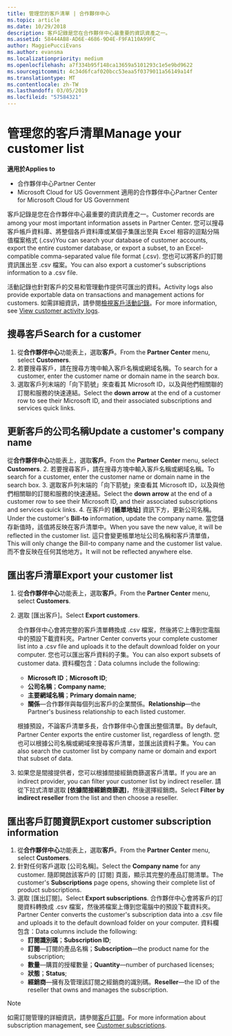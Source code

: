 ```yaml
---
title: 管理您的客戶清單 | 合作夥伴中心
ms.topic: article
ms.date: 10/29/2018
description: 客戶記錄是您在合作夥伴中心最重要的資訊資產之一。
ms.assetid: 58444AB8-AD6E-4686-9D4E-F9FA110A99FC
author: MaggiePucciEvans
ms.author: evansma
ms.localizationpriority: medium
ms.openlocfilehash: a7f334b95f148ca13659a5101293c1e5e9bd9622
ms.sourcegitcommit: 4c34d6fcaf020bcc53eaa5f0379011a56149a14f
ms.translationtype: MT
ms.contentlocale: zh-TW
ms.lasthandoff: 03/05/2019
ms.locfileid: "57584321"
---
```

# <a name="manage-your-customer-list"></a><span data-ttu-id="2b2cd-103">管理您的客戶清單</span><span class="sxs-lookup"><span data-stu-id="2b2cd-103">Manage your customer list</span></span>

<span data-ttu-id="2b2cd-104">**適用於**</span><span class="sxs-lookup"><span data-stu-id="2b2cd-104">**Applies to**</span></span>

-  <span data-ttu-id="2b2cd-105">合作夥伴中心</span><span class="sxs-lookup"><span data-stu-id="2b2cd-105">Partner Center</span></span>
-  <span data-ttu-id="2b2cd-106">Microsoft Cloud for US Government 適用的合作夥伴中心</span><span class="sxs-lookup"><span data-stu-id="2b2cd-106">Partner Center for Microsoft Cloud for US Government</span></span>


<span data-ttu-id="2b2cd-107">客戶記錄是您在合作夥伴中心最重要的資訊資產之一。</span><span class="sxs-lookup"><span data-stu-id="2b2cd-107">Customer records are among your most important information assets in Partner Center.</span></span> <span data-ttu-id="2b2cd-108">您可以搜尋客戶帳戶資料庫、將整個各戶資料庫或某個子集匯出至與 Excel 相容的逗點分隔值檔案格式 (.csv)</span><span class="sxs-lookup"><span data-stu-id="2b2cd-108">You can search your database of customer accounts, export the entire customer database, or export a subset, to an Excel-compatible comma-separated value file format (.csv).</span></span> <span data-ttu-id="2b2cd-109">您也可以將客戶的訂閱資訊匯出至 .csv 檔案。</span><span class="sxs-lookup"><span data-stu-id="2b2cd-109">You can also export a customer's subscriptions information to a .csv file.</span></span>

<span data-ttu-id="2b2cd-110">活動記錄也針對客戶的交易和管理動作提供可匯出的資料。</span><span class="sxs-lookup"><span data-stu-id="2b2cd-110">Activity logs also provide exportable data on transactions and management actions for customers.</span></span> <span data-ttu-id="2b2cd-111">如需詳細資訊，請參閱[檢視客戶活動記錄](activity-logs.md)。</span><span class="sxs-lookup"><span data-stu-id="2b2cd-111">For more information, see [View customer activity logs](activity-logs.md).</span></span>


## <a name="search-for-a-customer"></a><span data-ttu-id="2b2cd-112">搜尋客戶</span><span class="sxs-lookup"><span data-stu-id="2b2cd-112">Search for a customer</span></span>

1.  <span data-ttu-id="2b2cd-113">從**合作夥伴中心**功能表上，選取**客戶**。</span><span class="sxs-lookup"><span data-stu-id="2b2cd-113">From the **Partner Center** menu, select **Customers**.</span></span>
2.  <span data-ttu-id="2b2cd-114">若要搜尋客戶，請在搜尋方塊中輸入客戶名稱或網域名稱。</span><span class="sxs-lookup"><span data-stu-id="2b2cd-114">To search for a customer, enter the customer name or domain name in the search box.</span></span>
3.  <span data-ttu-id="2b2cd-115">選取客戶列末端的「向下箭號」來查看其 Microsoft ID，以及與他們相關聯的訂閱和服務的快速連結。</span><span class="sxs-lookup"><span data-stu-id="2b2cd-115">Select the **down arrow** at the end of a customer row to see their Microsoft ID, and their associated subscriptions and services quick links.</span></span>

## <a name="update-a-customers-company-name"></a><span data-ttu-id="2b2cd-116">更新客戶的公司名稱</span><span class="sxs-lookup"><span data-stu-id="2b2cd-116">Update a customer's company name</span></span>

<span data-ttu-id="2b2cd-117">從**合作夥伴中心**功能表上，選取**客戶**。</span><span class="sxs-lookup"><span data-stu-id="2b2cd-117">From the **Partner Center** menu, select **Customers**.</span></span>
2.  <span data-ttu-id="2b2cd-118">若要搜尋客戶，請在搜尋方塊中輸入客戶名稱或網域名稱。</span><span class="sxs-lookup"><span data-stu-id="2b2cd-118">To search for a customer, enter the customer name or domain name in the search box.</span></span>
3.  <span data-ttu-id="2b2cd-119">選取客戶列末端的「向下箭號」來查看其 Microsoft ID，以及與他們相關聯的訂閱和服務的快速連結。</span><span class="sxs-lookup"><span data-stu-id="2b2cd-119">Select the **down arrow** at the end of a customer row to see their Microsoft ID, and their associated subscriptions and services quick links.</span></span>
4.  <span data-ttu-id="2b2cd-120">在客戶的 **\[帳單地址\]** 資訊下方，更新公司名稱。</span><span class="sxs-lookup"><span data-stu-id="2b2cd-120">Under the customer's **Bill-to** information, update the company name.</span></span> <span data-ttu-id="2b2cd-121">當您儲存新值時，該值將反映在客戶清單中。</span><span class="sxs-lookup"><span data-stu-id="2b2cd-121">When you save the new value, it will be reflected in the customer list.</span></span> <span data-ttu-id="2b2cd-122">這只會變更帳單地址公司名稱和客戶清單值，</span><span class="sxs-lookup"><span data-stu-id="2b2cd-122">This will only change the Bill-to company name and the customer list value.</span></span> <span data-ttu-id="2b2cd-123">而不會反映在任何其他地方。</span><span class="sxs-lookup"><span data-stu-id="2b2cd-123">It will not be reflected anywhere else.</span></span>

## <a name="export-your-customer-list"></a><span data-ttu-id="2b2cd-124">匯出客戶清單</span><span class="sxs-lookup"><span data-stu-id="2b2cd-124">Export your customer list</span></span>

1.  <span data-ttu-id="2b2cd-125">從**合作夥伴中心**功能表上，選取**客戶**。</span><span class="sxs-lookup"><span data-stu-id="2b2cd-125">From the **Partner Center** menu, select **Customers**.</span></span>
2.  <span data-ttu-id="2b2cd-126">選取 \[匯出客戶\]。</span><span class="sxs-lookup"><span data-stu-id="2b2cd-126">Select **Export customers**.</span></span>

    <span data-ttu-id="2b2cd-127">合作夥伴中心會將完整的客戶清單轉換成 .csv 檔案，然後將它上傳到您電腦中的預設下載資料夾。</span><span class="sxs-lookup"><span data-stu-id="2b2cd-127">Partner Center converts your complete customer list into a .csv file and uploads it to the default download folder on your computer.</span></span> <span data-ttu-id="2b2cd-128">您也可以匯出客戶資料的子集。</span><span class="sxs-lookup"><span data-stu-id="2b2cd-128">You can also export subsets of customer data.</span></span> <span data-ttu-id="2b2cd-129">資料欄包含：</span><span class="sxs-lookup"><span data-stu-id="2b2cd-129">Data columns include the following:</span></span>

    -   <span data-ttu-id="2b2cd-130">**Microsoft ID**；</span><span class="sxs-lookup"><span data-stu-id="2b2cd-130">**Microsoft ID**;</span></span>
    -   <span data-ttu-id="2b2cd-131">**公司名稱**；</span><span class="sxs-lookup"><span data-stu-id="2b2cd-131">**Company name**;</span></span>
    -   <span data-ttu-id="2b2cd-132">**主要網域名稱**；</span><span class="sxs-lookup"><span data-stu-id="2b2cd-132">**Primary domain name**;</span></span>
    -   <span data-ttu-id="2b2cd-133">**關係**—合作夥伴與每個列出客戶的企業關係。</span><span class="sxs-lookup"><span data-stu-id="2b2cd-133">**Relationship**—the Partner's business relationship to each listed customer.</span></span>

    <span data-ttu-id="2b2cd-134">根據預設，不論客戶清單多長，合作夥伴中心會匯出整個清單。</span><span class="sxs-lookup"><span data-stu-id="2b2cd-134">By default, Partner Center exports the entire customer list, regardless of length.</span></span> <span data-ttu-id="2b2cd-135">您也可以根據公司名稱或網域來搜尋客戶清單，並匯出該資料子集。</span><span class="sxs-lookup"><span data-stu-id="2b2cd-135">You can also search the customer list by company name or domain and export that subset of data.</span></span>

3.  <span data-ttu-id="2b2cd-136">如果您是間接提供者，您可以根據間接經銷商篩選客戶清單。</span><span class="sxs-lookup"><span data-stu-id="2b2cd-136">If you are an indirect provider, you can filter your customer list by indirect reseller.</span></span> <span data-ttu-id="2b2cd-137">請從下拉式清單選取 **\[依據間接經銷商篩選\]**，然後選擇經銷商。</span><span class="sxs-lookup"><span data-stu-id="2b2cd-137">Select **Filter by indirect reseller** from the list and then choose a reseller.</span></span>


## <a name="export-customer-subscription-information"></a><span data-ttu-id="2b2cd-138">匯出客戶訂閱資訊</span><span class="sxs-lookup"><span data-stu-id="2b2cd-138">Export customer subscription information</span></span>

1.  <span data-ttu-id="2b2cd-139">從**合作夥伴中心**功能表上，選取**客戶**。</span><span class="sxs-lookup"><span data-stu-id="2b2cd-139">From the **Partner Center** menu, select **Customers**.</span></span>
2.  <span data-ttu-id="2b2cd-140">針對任何客戶選取 \[公司名稱\]。</span><span class="sxs-lookup"><span data-stu-id="2b2cd-140">Select the **Company name** for any customer.</span></span> <span data-ttu-id="2b2cd-141">隨即開啟該客戶的 \[訂閱\] 頁面，顯示其完整的產品訂閱清單。</span><span class="sxs-lookup"><span data-stu-id="2b2cd-141">The customer's **Subscriptions** page opens, showing their complete list of product subscriptions.</span></span>
3.  <span data-ttu-id="2b2cd-142">選取 \[匯出訂閱\]。</span><span class="sxs-lookup"><span data-stu-id="2b2cd-142">Select **Export subscriptions**.</span></span> <span data-ttu-id="2b2cd-143">合作夥伴中心會將客戶的訂閱資料轉換成 .csv 檔案，然後將檔案上傳到您電腦中的預設下載資料夾。</span><span class="sxs-lookup"><span data-stu-id="2b2cd-143">Partner Center converts the customer's subscription data into a .csv file and uploads it to the default download folder on your computer.</span></span> <span data-ttu-id="2b2cd-144">資料欄包含：</span><span class="sxs-lookup"><span data-stu-id="2b2cd-144">Data columns include the following:</span></span>
    -   <span data-ttu-id="2b2cd-145">**訂閱識別碼**；</span><span class="sxs-lookup"><span data-stu-id="2b2cd-145">**Subscription ID**;</span></span>
    -   <span data-ttu-id="2b2cd-146">**訂閱**—訂閱的產品名稱；</span><span class="sxs-lookup"><span data-stu-id="2b2cd-146">**Subscription**—the product name for the subscription;</span></span>
    -   <span data-ttu-id="2b2cd-147">**數量**—購買的授權數量；</span><span class="sxs-lookup"><span data-stu-id="2b2cd-147">**Quantity**—number of purchased licenses;</span></span>
    -   <span data-ttu-id="2b2cd-148">**狀態**；</span><span class="sxs-lookup"><span data-stu-id="2b2cd-148">**Status**;</span></span>
    -   <span data-ttu-id="2b2cd-149">**經銷商**—擁有及管理該訂閱之經銷商的識別碼。</span><span class="sxs-lookup"><span data-stu-id="2b2cd-149">**Reseller**—the ID of the reseller that owns and manages the subscription.</span></span>

> [!NOTE]  
> <span data-ttu-id="2b2cd-150">如需訂閱管理的詳細資訊，請參閱[客戶訂閱](customer-subscriptions.md)。</span><span class="sxs-lookup"><span data-stu-id="2b2cd-150">For more information about subscription management, see [Customer subscriptions](customer-subscriptions.md).</span></span>

     

 

 




